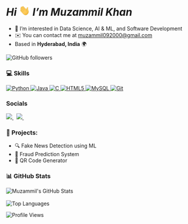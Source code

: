 # ***Hi <img src="https://raw.githubusercontent.com/ABSphreak/ABSphreak/master/gifs/Hi.gif" width="30px"> I’m Muzammil Khan***
- 👀 I’m interested in Data Science, AI & ML, and Software Development
- ✉️ You can contact me at muzammil092000@gmail.com
- Based in **Hyderabad, India** 🌍 


![GitHub followers](https://img.shields.io/github/followers/muzammil-55?label=Followers&style=for-the-badge)

### 💻 Skills

<p align="left">
  <a href="https://www.python.org/" target="_blank" rel="noreferrer"><img src="https://raw.githubusercontent.com/danielcranney/readme-generator/main/public/icons/skills/python-colored.svg" width="36" height="36" alt="Python" />
  </a>
  <a href="https://www.java.com/en/" target="_blank" rel="noreferrer"><img src="https://raw.githubusercontent.com/danielcranney/readme-generator/main/public/icons/skills/java-colored.svg" width="36" height="36" alt="Java" />
  </a>
  <a href="https://en.wikipedia.org/wiki/C_(programming_language)" target="_blank" rel="noreferrer"><img src="https://raw.githubusercontent.com/danielcranney/readme-generator/main/public/icons/skills/c-colored.svg" width="36" height="36" alt="C" />
  </a>
  <a href="https://developer.mozilla.org/en-US/docs/Web/HTML" target="_blank" rel="noreferrer"><img src="https://raw.githubusercontent.com/danielcranney/readme-generator/main/public/icons/skills/html5-colored.svg" width="36" height="36" alt="HTML5" />
  </a>
  <a href="https://www.mysql.com/" target="_blank" rel="noreferrer"><img src="https://raw.githubusercontent.com/danielcranney/readme-generator/main/public/icons/skills/mysql-colored.svg" width="36" height="36" alt="MySQL" />
  </a>
  <a href="https://git-scm.com/" target="_blank" rel="noreferrer"><img src="https://raw.githubusercontent.com/danielcranney/readme-generator/main/public/icons/skills/git-colored.svg" width="36" height="36" alt="Git" />
  </a>
</p>

### Socials
<p align="left">
  <a href="https://www.linkedin.com/in/muzammil55" target="_blank">
    <img src="https://cdn.jsdelivr.net/gh/devicons/devicon/icons/linkedin/linkedin-original.svg" height="40" />
  </a>&nbsp;
  <a href="https://github.com/muzammil-55" target="_blank">
    <img src="https://cdn.jsdelivr.net/gh/devicons/devicon/icons/github/github-original.svg" height="40" />
  </a>&nbsp;
</p>

### 🧠 Projects:
- 🔍 Fake News Detection using ML
- 🔐 Fraud Prediction System
- 📱 QR Code Generator



### 📊 GitHub Stats

<div align="left">
  <img src="https://github-readme-stats.vercel.app/api?username=muzammil-55&show_icons=true&theme=radical" alt="Muzammil's GitHub Stats" width="50%" />
  <br/><br/>
  <img src="https://github-readme-stats.vercel.app/api/top-langs/?username=muzammil-55&layout=compact&theme=radical" alt="Top Languages" width="50%" />
</div>

![Profile Views](https://komarev.com/ghpvc/?username=muzammil-55&label=Profile%20views&color=0e75b6&style=flat)
